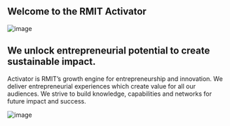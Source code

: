 ## Welcome to the RMIT Activator
![image](https://user-images.githubusercontent.com/13181456/133882481-b499e66b-e17b-430e-bfdd-bf20485b83c9.jpeg)

## We unlock entrepreneurial potential to create sustainable impact.
Activator is RMIT’s growth engine for entrepreneurship and innovation. We deliver entrepreneurial experiences which create value for all our audiences. We strive to build knowledge, capabilities and networks for future impact and success.

![image](https://user-images.githubusercontent.com/13181456/133882730-1de21f89-9605-4a9e-bd7f-4791453ef0f2.jpeg)


